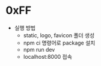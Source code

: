 # 0xFF

- 실행 방법
  - static, logo, favicon 폴더 생성
  - npm ci 명령어로 package 설치
  - npm run dev
  - localhost:8000 접속
